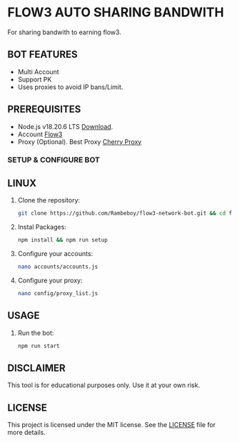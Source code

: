 # FLOW3 AUTO SHARING BANDWITH

For sharing bandwith to earning flow3.

## BOT FEATURES

- Multi Account
- Support PK
- Uses proxies to avoid IP bans/Limit.

## PREREQUISITES

- Node.js v18.20.6 LTS [Download](https://nodejs.org/dist/v18.20.6/node-v18.20.6-x64.msi).
- Account [Flow3](https://dashboard.flow3.tech?ref=dz23cJ13n)
- Proxy (Optional). Best Proxy [Cherry Proxy](https://center.cherryproxy.com/)

### SETUP & CONFIGURE BOT
## LINUX

1. Clone the repository:

   ```sh
   git clone https://github.com/Rambeboy/flow3-network-bot.git && cd flow3-network-bot
   ```

2. Instal Packages:

   ```sh
   npm install && npm run setup
   ```

3. Configure your accounts:
   
   ```sh
   nano accounts/accounts.js
   ```

4. Configure your proxy:
  
   ```sh
   nano config/proxy_list.js
   ```

## USAGE

1. Run the bot:
  
   ```sh
   npm run start
   ```

## DISCLAIMER

This tool is for educational purposes only. Use it at your own risk.

## LICENSE

This project is licensed under the MIT license. See the [LICENSE](LICENSE) file for more details.
